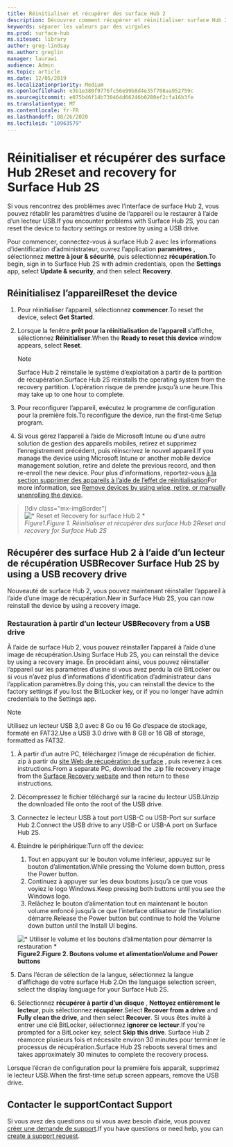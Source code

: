 ```yaml
---
title: Réinitialiser et récupérer des surface Hub 2
description: Découvrez comment récupérer et réinitialiser surface Hub 2S.
keywords: séparer les valeurs par des virgules
ms.prod: surface-hub
ms.sitesec: library
author: greg-lindsay
ms.author: greglin
manager: laurawi
audience: Admin
ms.topic: article
ms.date: 12/05/2019
ms.localizationpriority: Medium
ms.openlocfilehash: e3b1e380f9776fc56e99b8d4e35f708aa952759c
ms.sourcegitcommit: e075b46f14b730464d66246b0280ef2cfa16b3fe
ms.translationtype: MT
ms.contentlocale: fr-FR
ms.lasthandoff: 08/26/2020
ms.locfileid: "10963579"
---
```

# <span data-ttu-id="5a0e9-104">Réinitialiser et récupérer des surface Hub 2</span><span class="sxs-lookup"><span data-stu-id="5a0e9-104">Reset and recovery for Surface Hub 2S</span></span>

<span data-ttu-id="5a0e9-105">Si vous rencontrez des problèmes avec l’interface de surface Hub 2, vous pouvez rétablir les paramètres d’usine de l’appareil ou le restaurer à l’aide d’un lecteur USB.</span><span class="sxs-lookup"><span data-stu-id="5a0e9-105">If you encounter problems with Surface Hub 2S, you can reset the device to factory settings or restore by using a USB drive.</span></span>

<span data-ttu-id="5a0e9-106">Pour commencer, connectez-vous à surface Hub 2 avec les informations d’identification d’administrateur, ouvrez l’application **paramètres** , sélectionnez **mettre à jour & sécurité**, puis sélectionnez **récupération**.</span><span class="sxs-lookup"><span data-stu-id="5a0e9-106">To begin, sign in to Surface Hub 2S with admin credentials, open the **Settings** app, select **Update & security**, and then select **Recovery**.</span></span>

## <span data-ttu-id="5a0e9-107">Réinitialisez l’appareil</span><span class="sxs-lookup"><span data-stu-id="5a0e9-107">Reset the device</span></span>

1. <span data-ttu-id="5a0e9-108">Pour réinitialiser l’appareil, sélectionnez **commencer**.</span><span class="sxs-lookup"><span data-stu-id="5a0e9-108">To reset the device, select **Get Started**.</span></span>

2. <span data-ttu-id="5a0e9-109">Lorsque la fenêtre **prêt pour la réinitialisation de l’appareil** s’affiche, sélectionnez **Réinitialiser**.</span><span class="sxs-lookup"><span data-stu-id="5a0e9-109">When the **Ready to reset this device** window appears, select **Reset**.</span></span> 
  
   > [!NOTE]
   > <span data-ttu-id="5a0e9-110">Surface Hub 2 réinstalle le système d’exploitation à partir de la partition de récupération.</span><span class="sxs-lookup"><span data-stu-id="5a0e9-110">Surface Hub 2S reinstalls the operating system from the recovery partition.</span></span> <span data-ttu-id="5a0e9-111">L’opération risque de prendre jusqu’à une heure.</span><span class="sxs-lookup"><span data-stu-id="5a0e9-111">This may take up to one hour to complete.</span></span>
  
3. <span data-ttu-id="5a0e9-112">Pour reconfigurer l’appareil, exécutez le programme de configuration pour la première fois.</span><span class="sxs-lookup"><span data-stu-id="5a0e9-112">To reconfigure the device, run the first-time Setup program.</span></span>

4. <span data-ttu-id="5a0e9-113">Si vous gérez l’appareil à l’aide de Microsoft Intune ou d’une autre solution de gestion des appareils mobiles, retirez et supprimez l’enregistrement précédent, puis réinscrivez le nouvel appareil.</span><span class="sxs-lookup"><span data-stu-id="5a0e9-113">If you manage the device using Microsoft Intune or another mobile device management solution, retire and delete the previous record, and then re-enroll the new device.</span></span> <span data-ttu-id="5a0e9-114">Pour plus d’informations, reportez-vous [à la section supprimer des appareils à l’aide de l’effet de réinitialisation](https://docs.microsoft.com/intune/devices-wipe)</span><span class="sxs-lookup"><span data-stu-id="5a0e9-114">For more information, see [Remove devices by using wipe, retire, or manually unenrolling the device](https://docs.microsoft.com/intune/devices-wipe).</span></span>

> [!div class="mx-imgBorder"]
> ![\* Reset et Recovery for surface Hub 2 \*](images/sh2-reset.png)
<br/>*<span data-ttu-id="5a0e9-116">Figure1.</span><span class="sxs-lookup"><span data-stu-id="5a0e9-116">Figure 1.</span></span> <span data-ttu-id="5a0e9-117">Réinitialiser et récupérer des surface Hub 2</span><span class="sxs-lookup"><span data-stu-id="5a0e9-117">Reset and recovery for Surface Hub 2S</span></span>* 

## <span data-ttu-id="5a0e9-118">Récupérer des surface Hub 2 à l’aide d’un lecteur de récupération USB</span><span class="sxs-lookup"><span data-stu-id="5a0e9-118">Recover Surface Hub 2S by using a USB recovery drive</span></span>

<span data-ttu-id="5a0e9-119">Nouveauté de surface Hub 2, vous pouvez maintenant réinstaller l’appareil à l’aide d’une image de récupération.</span><span class="sxs-lookup"><span data-stu-id="5a0e9-119">New in Surface Hub 2S, you can now reinstall the device by using a recovery image.</span></span>

### <span data-ttu-id="5a0e9-120">Restauration à partir d’un lecteur USB</span><span class="sxs-lookup"><span data-stu-id="5a0e9-120">Recovery from a USB drive</span></span>

<span data-ttu-id="5a0e9-121">À l’aide de surface Hub 2, vous pouvez réinstaller l’appareil à l’aide d’une image de récupération.</span><span class="sxs-lookup"><span data-stu-id="5a0e9-121">Using Surface Hub 2S, you can reinstall the device by using a recovery image.</span></span> <span data-ttu-id="5a0e9-122">En procédant ainsi, vous pouvez réinstaller l’appareil sur les paramètres d’usine si vous avez perdu la clé BitLocker ou si vous n’avez plus d’informations d’identification d’administrateur dans l’application paramètres.</span><span class="sxs-lookup"><span data-stu-id="5a0e9-122">By doing this, you can reinstall the device to the factory settings if you lost the BitLocker key, or if you no longer have admin credentials to the Settings app.</span></span>

>[!NOTE]
><span data-ttu-id="5a0e9-123">Utilisez un lecteur USB 3,0 avec 8 Go ou 16 Go d’espace de stockage, formaté en FAT32.</span><span class="sxs-lookup"><span data-stu-id="5a0e9-123">Use a USB 3.0 drive with 8 GB or 16 GB of storage, formatted as FAT32.</span></span>

1. <span data-ttu-id="5a0e9-124">À partir d’un autre PC, téléchargez l’image de récupération de fichier. zip à partir du [site Web de récupération de surface](https://support.microsoft.com/surfacerecoveryimage?devicetype=surfacehub2s) , puis revenez à ces instructions.</span><span class="sxs-lookup"><span data-stu-id="5a0e9-124">From a separate PC, download the .zip file recovery image from the [Surface Recovery website](https://support.microsoft.com/surfacerecoveryimage?devicetype=surfacehub2s) and then return to these instructions.</span></span> 

1. <span data-ttu-id="5a0e9-125">Décompressez le fichier téléchargé sur la racine du lecteur USB.</span><span class="sxs-lookup"><span data-stu-id="5a0e9-125">Unzip the downloaded file onto the root of the USB drive.</span></span>  

1. <span data-ttu-id="5a0e9-126">Connectez le lecteur USB à tout port USB-C ou USB-Port sur surface Hub 2.</span><span class="sxs-lookup"><span data-stu-id="5a0e9-126">Connect the USB drive to any USB-C or USB-A port on Surface Hub 2S.</span></span>

1. <span data-ttu-id="5a0e9-127">Éteindre le périphérique:</span><span class="sxs-lookup"><span data-stu-id="5a0e9-127">Turn off the device:</span></span>

   1. <span data-ttu-id="5a0e9-128">Tout en appuyant sur le bouton volume inférieur, appuyez sur le bouton d’alimentation.</span><span class="sxs-lookup"><span data-stu-id="5a0e9-128">While pressing the Volume down button, press the Power button.</span></span>
   1. <span data-ttu-id="5a0e9-129">Continuez à appuyer sur les deux boutons jusqu’à ce que vous voyiez le logo Windows.</span><span class="sxs-lookup"><span data-stu-id="5a0e9-129">Keep pressing both buttons until you see the Windows logo.</span></span>
   1. <span data-ttu-id="5a0e9-130">Relâchez le bouton d’alimentation tout en maintenant le bouton volume enfoncé jusqu’à ce que l’interface utilisateur de l’installation démarre.</span><span class="sxs-lookup"><span data-stu-id="5a0e9-130">Release the Power button but continue to hold the Volume down button until the Install UI begins.</span></span>

   ![\* Utiliser le volume et les boutons d’alimentation pour démarrer la restauration \*](images/sh2-keypad.png) <br>
   **<span data-ttu-id="5a0e9-132">Figure2.</span><span class="sxs-lookup"><span data-stu-id="5a0e9-132">Figure 2.</span></span> <span data-ttu-id="5a0e9-133">Boutons volume et alimentation</span><span class="sxs-lookup"><span data-stu-id="5a0e9-133">Volume and Power buttons</span></span>**

1. <span data-ttu-id="5a0e9-134">Dans l’écran de sélection de la langue, sélectionnez la langue d’affichage de votre surface Hub 2.</span><span class="sxs-lookup"><span data-stu-id="5a0e9-134">On the language selection screen, select the display language for your Surface Hub 2S.</span></span>

1. <span data-ttu-id="5a0e9-135">Sélectionnez **récupérer à partir d’un disque** , **Nettoyez entièrement le lecteur**, puis sélectionnez **récupérer**.</span><span class="sxs-lookup"><span data-stu-id="5a0e9-135">Select **Recover from a drive** and **Fully clean the drive**, and then select **Recover**.</span></span> <span data-ttu-id="5a0e9-136">Si vous êtes invité à entrer une clé BitLocker, sélectionnez **ignorer ce lecteur**.</span><span class="sxs-lookup"><span data-stu-id="5a0e9-136">If you're prompted for a BitLocker key, select **Skip this drive**.</span></span> <span data-ttu-id="5a0e9-137">Surface Hub 2 réamorce plusieurs fois et nécessite environ 30 minutes pour terminer le processus de récupération.</span><span class="sxs-lookup"><span data-stu-id="5a0e9-137">Surface Hub 2S reboots several times and takes approximately 30 minutes to complete the recovery process.</span></span>

<span data-ttu-id="5a0e9-138">Lorsque l’écran de configuration pour la première fois apparaît, supprimez le lecteur USB.</span><span class="sxs-lookup"><span data-stu-id="5a0e9-138">When the first-time setup screen appears, remove the USB drive.</span></span>

## <span data-ttu-id="5a0e9-139">Contacter le support</span><span class="sxs-lookup"><span data-stu-id="5a0e9-139">Contact Support</span></span>

<span data-ttu-id="5a0e9-140">Si vous avez des questions ou si vous avez besoin d’aide, vous pouvez [créer une demande de support](https://support.microsoft.com/supportforbusiness/productselection).</span><span class="sxs-lookup"><span data-stu-id="5a0e9-140">If you have questions or need help, you can [create a support request](https://support.microsoft.com/supportforbusiness/productselection).</span></span>
